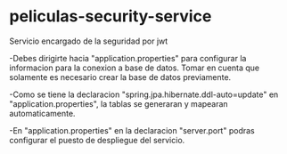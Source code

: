 # peliculas-security-service
Servicio encargado de la seguridad por jwt 

-Debes dirigirte hacia "application.properties" para configurar la informacion para la conexion a base de datos.
Tomar en cuenta que solamente es necesario crear la base de datos previamente.

-Como se tiene la declaracion "spring.jpa.hibernate.ddl-auto=update" en "application.properties", la tablas se generaran y mapearan automaticamente.

-En "application.properties" en la declaracion "server.port" podras configurar el puesto de despliegue del servicio.
